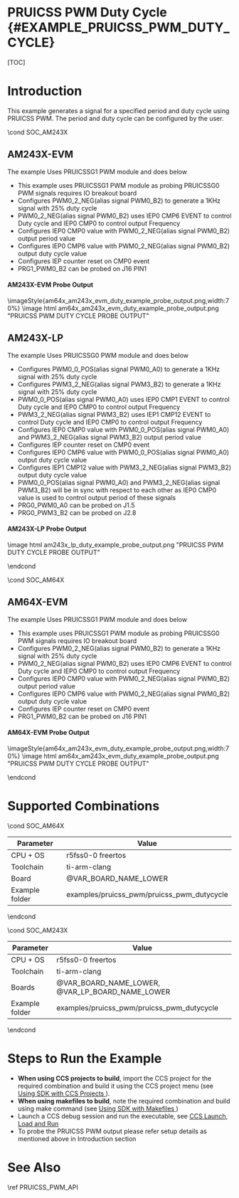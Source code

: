 # PRUICSS PWM Duty Cycle {#EXAMPLE_PRUICSS_PWM_DUTY_CYCLE}

[TOC]

# Introduction

This example generates a signal for a specified period and duty cycle using
PRUICSS PWM. The period and duty cycle can be configured by the user.

\cond SOC_AM243X

## AM243X-EVM
The example Uses PRUICSSG1 PWM module and does below

- This example uses PRUICSSG1 PWM module as probing PRUICSSG0 PWM signals requires IO breakout board
- Configures PWM0_2_NEG(alias signal PWM0_B2) to generate a 1KHz signal with 25% duty cycle 
- PWM0_2_NEG(alias signal PWM0_B2) uses IEP0 CMP6 EVENT to control Duty cycle and IEP0 CMP0 to control output Frequency
- Configures IEP0 CMP0 value with PWM0_2_NEG(alias signal PWM0_B2) output period value
- Configures IEP0 CMP6 value with PWM0_2_NEG(alias signal PWM0_B2) output duty cycle value
- Configures IEP counter reset on CMP0 event
- PRG1_PWM0_B2 can be probed on J16 PIN1

#### AM243X-EVM Probe Output 
\imageStyle{am64x_am243x_evm_duty_example_probe_output.png,width:70%}
\image html am64x_am243x_evm_duty_example_probe_output.png "PRUICSS PWM DUTY CYCLE PROBE OUTPUT"

## AM243X-LP
The example Uses PRUICSSG0 PWM module and does below

- Configures PWM0_0_POS(alias signal PWM0_A0) to generate a 1KHz signal with 25% duty cycle 
- Configures PWM3_2_NEG(alias signal PWM3_B2) to generate a 1KHz signal with 25% duty cycle 
- PWM0_0_POS(alias signal PWM0_A0) uses IEP0 CMP1 EVENT to control Duty cycle and IEP0 CMP0 to control output Frequency
- PWM3_2_NEG(alias signal PWM3_B2) uses IEP1 CMP12 EVENT to control Duty cycle and IEP0 CMP0 to control output Frequency
- Configures IEP0 CMP0 value with PWM0_0_POS(alias signal PWM0_A0) and PWM3_2_NEG(alias signal PWM3_B2) output period value
- Configures IEP counter reset on CMP0 event
- Configures IEP0 CMP6 value with PWM0_0_POS(alias signal PWM0_A0) output duty cycle value
- Configures IEP1 CMP12 value with PWM3_2_NEG(alias signal PWM3_B2) output duty cycle value
- PWM0_0_POS(alias signal PWM0_A0) and PWM3_2_NEG(alias signal PWM3_B2) will be in sync with respect to each other as IEP0 CMP0 value is used to control output period of these signals
- PRG0_PWM0_A0 can be probed on J1.5
- PRG0_PWM3_B2 can be probed on J2.8

#### AM243X-LP Probe Output 
\image html am243x_lp_duty_example_probe_output.png "PRUICSS PWM DUTY CYCLE PROBE OUTPUT"

\endcond

\cond SOC_AM64X

## AM64X-EVM
The example Uses PRUICSSG1 PWM module and does below

- This example uses PRUICSSG1 PWM module as probing PRUICSSG0 PWM signals requires IO breakout board
- Configures PWM0_2_NEG(alias signal PWM0_B2) to generate a 1KHz signal with 25% duty cycle 
- PWM0_2_NEG(alias signal PWM0_B2) uses IEP0 CMP6 EVENT to control Duty cycle and IEP0 CMP0 to control output Frequency
- Configures IEP0 CMP0 value with PWM0_2_NEG(alias signal PWM0_B2) output period value
- Configures IEP0 CMP6 value with PWM0_2_NEG(alias signal PWM0_B2) output duty cycle value
- Configures IEP counter reset on CMP0 event
- PRG1_PWM0_B2 can be probed on J16 PIN1

#### AM64X-EVM Probe Output 
\imageStyle{am64x_am243x_evm_duty_example_probe_output.png,width:70%}
\image html am64x_am243x_evm_duty_example_probe_output.png "PRUICSS PWM DUTY CYCLE PROBE OUTPUT"

\endcond


# Supported Combinations

\cond SOC_AM64X

 Parameter      | Value
 ---------------|-----------
 CPU + OS       | r5fss0-0 freertos
 Toolchain      | ti-arm-clang
 Board          | @VAR_BOARD_NAME_LOWER
 Example folder | examples/pruicss_pwm/pruicss_pwm_dutycycle

\endcond

\cond SOC_AM243X

 Parameter      | Value
 ---------------|-----------
 CPU + OS       | r5fss0-0 freertos
 Toolchain      | ti-arm-clang
 Boards         | @VAR_BOARD_NAME_LOWER, @VAR_LP_BOARD_NAME_LOWER
 Example folder | examples/pruicss_pwm/pruicss_pwm_dutycycle

\endcond

# Steps to Run the Example

- **When using CCS projects to build**, import the CCS project for the required combination
  and build it using the CCS project menu (see <a href="@VAR_MCU_SDK_DOCS_PATH/CCS_PROJECTS_PAGE.html" target="_blank"> Using SDK with CCS Projects </a>).
- **When using makefiles to build**, note the required combination and build using
  make command (see <a href="@VAR_MCU_SDK_DOCS_PATH/MAKEFILE_BUILD_PAGE.html" target="_blank"> Using SDK with Makefiles </a>)
- Launch a CCS debug session and run the executable, see <a href="@VAR_MCU_SDK_DOCS_PATH/CCS_LAUNCH_PAGE.html" target="_blank">  CCS Launch, Load and Run </a>
- To probe the PRUICSS PWM output please refer setup details as mentioned above in Introduction section

# See Also

\ref PRUICSS_PWM_API


